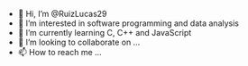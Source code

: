 - 👋 Hi, I’m @RuizLucas29
- 👀 I’m interested in software programming and data analysis
- 🌱 I’m currently learning C, C++ and JavaScript
- 💞️ I’m looking to collaborate on ...
- 📫 How to reach me ...

<!---
RuizLucas29/RuizLucas29 is a ✨ special ✨ repository because its `README.md` (this file) appears on your GitHub profile.
You can click the Preview link to take a look at your changes.
--->
